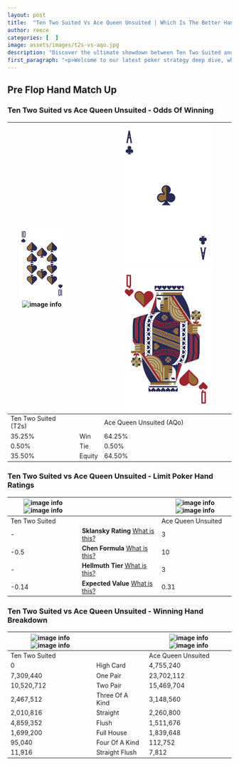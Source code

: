 ```yaml
---
layout: post
title:  "Ten Two Suited Vs Ace Queen Unsuited | Which Is The Better Hand In Poker? A Complete Guide"
author: reece
categories: [  ]
image: assets/images/t2s-vs-aqo.jpg
description: "Discover the ultimate showdown between Ten Two Suited and Ace Queen Unsuited in poker! Uncover the odds, strategies, and scenarios where one hand triumphs over the other. Get ready to up your poker game with this thrilling analysis."
first_paragraph: "<p>Welcome to our latest poker strategy deep dive, where we're pitting two distinct hands against each other in a high-stakes showdown: Ten Two Suited vs Ace Queen Unsuited.</p><p>In the dynamic world of poker, every decision counts, and knowing which hand holds the upper hand is key to your success at the table.</p><p>In this article, we'll dissect these two hands, explore the scenarios where one dominates the other, and equip you with the knowledge to make strategic choices that can tip the odds in your favor.</p><p>Get ready to unravel the intriguing dynamics of these poker hands and elevate your game to new heights.</p>"
---
```




[comment]: # (sp0)

## Pre Flop Hand Match Up

<div class="table hand-ratings" markdown="1"> 



### Ten Two Suited vs Ace Queen Unsuited - Odds Of Winning


    
| ![image info](assets/images/hand1/T.png) ![image info](assets/images/hand1/2s.png) |  | ![image info](assets/images/hand2/A.png) ![image info](assets/images/hand2/Qo.png) |
| -------- | -------- | -------- |
| Ten Two Suited (T2s) |  | Ace Queen Unsuited (AQo) |
| 35.25% | Win | 64.25% |
| 0.50% | Tie | 0.50% |
| 35.50% | Equity | 64.50% |




[comment]: # (sp1)



### Ten Two Suited vs Ace Queen Unsuited - Limit Poker Hand Ratings


    
| ![image info](https://www.riverpairs.com/assets/images/hand1/T.png) ![image info](https://www.riverpairs.com/assets/images/hand1/2s.png) |  | ![image info](https://www.riverpairs.com/assets/images/hand2/A.png) ![image info](https://www.riverpairs.com/assets/images/hand2/Qo.png) |
| -------- | -------- | -------- |
| Ten Two Suited |  | Ace Queen Unsuited |
| - | **Sklansky Rating** [What is this?](/sklansky-rating-explained) | 3 |
| -0.5 | **Chen Formula** [What is this?](/chen-formula-explained) | 10 |
| - | **Hellmuth Tier** [What is this?](/Hellmuth-tier-explained) | 3 |
| -0.14 | **Expected Value** [What is this?](/expected-value-explained) | 0.31 |




[comment]: # (sp2)



### Ten Two Suited vs Ace Queen Unsuited - Winning Hand Breakdown


    
| ![image info](https://www.riverpairs.com/assets/images/hand1/T.png) ![image info](https://www.riverpairs.com/assets/images/hand1/2s.png) |  | ![image info](https://www.riverpairs.com/assets/images/hand2/A.png) ![image info](https://www.riverpairs.com/assets/images/hand2/Qo.png) |
| -------- | -------- | -------- |
| Ten Two Suited |  | Ace Queen Unsuited |
| 0 | High Card | 4,755,240 |
| 7,309,440 | One Pair | 23,702,112 |
| 10,520,712 | Two Pair | 15,469,704 |
| 2,467,512 | Three Of A Kind | 3,148,560 |
| 2,010,816 | Straight | 2,260,800 |
| 4,859,352 | Flush | 1,511,676 |
| 1,699,200 | Full House | 1,839,648 |
| 95,040 | Four Of A Kind | 112,752 |
| 11,916 | Straight Flush | 7,812 |




[comment]: # (sp3)



</div>

[comment]: # (sp4)



[comment]: # (sp5)

